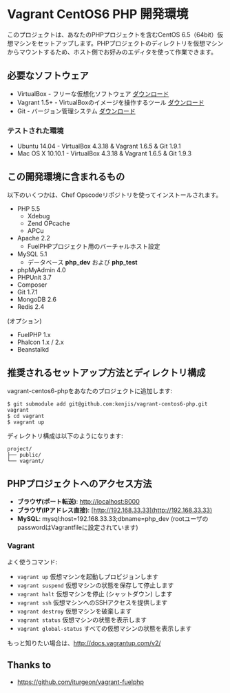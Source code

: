 # Vagrant CentOS6 PHP 開発環境

このプロジェクトは、あなたのPHPプロジェクトを含むCentOS 6.5（64bit）仮想マシンをセットアップします。PHPプロジェクトのディレクトリを仮想マシンからマウントするため、ホスト側でお好みのエディタを使って作業できます。

## 必要なソフトウェア

* VirtualBox - フリーな仮想化ソフトウェア [ダウンロード](https://www.virtualbox.org/wiki/Downloads)
* Vagrant 1.5+ - VirtualBoxのイメージを操作するツール [ダウンロード](http://downloads.vagrantup.com/)
* Git - バージョン管理システム [ダウンロード](http://git-scm.com/downloads)

### テストされた環境

* Ubuntu 14.04     - VirtualBox 4.3.18 & Vagrant 1.6.5 & Git 1.9.1
* Mac OS X 10.10.1 - VirtualBox 4.3.18 & Vagrant 1.6.5 & Git 1.9.3

## この開発環境に含まれるもの

以下のいくつかは、Chef Opscodeリポジトリを使ってインストールされます。

* PHP 5.5
  * Xdebug
  * Zend OPcache
  * APCu
* Apache 2.2
  * FuelPHPプロジェクト用のバーチャルホスト設定
* MySQL 5.1
  * データベース **php_dev** および **php_test**
* phpMyAdmin 4.0
* PHPUnit 3.7
* Composer
* Git 1.7.1
* MongoDB 2.6
* Redis 2.4

(オプション)

* FuelPHP 1.x
* Phalcon 1.x / 2.x
* Beanstalkd

## 推奨されるセットアップ方法とディレクトリ構成

vagrant-centos6-phpをあなたのプロジェクトに追加します:

	$ git submodule add git@github.com:kenjis/vagrant-centos6-php.git vagrant
	$ cd vagrant
	$ vagrant up

ディレクトリ構成は以下のようになります:

	project/
	├── public/
	└── vagrant/

## PHPプロジェクトへのアクセス方法

* **ブラウザ(ポート転送)**: [http://localhost:8000](http://localhost:8000)
* **ブラウザ(IPアドレス直接)**: [http://192.168.33.33](http://192.168.33.33)
* **MySQL**: mysql:host=192.168.33.33;dbname=php_dev (rootユーザのpasswordはVagrantfileに設定されています)

### Vagrant

よく使うコマンド:

* `vagrant up` 仮想マシンを起動しプロビジョンします
* `vagrant suspend` 仮想マシンの状態を保存して停止します
* `vagrant halt` 仮想マシンを停止 (シャットダウン) します
* `vagrant ssh` 仮想マシンへのSSHアクセスを提供します
* `vagrant destroy` 仮想マシンを破棄します
* `vagrant status` 仮想マシンの状態を表示します
* `vagrant global-status` すべての仮想マシンの状態を表示します

もっと知りたい場合は、http://docs.vagrantup.com/v2/

## Thanks to

* https://github.com/iturgeon/vagrant-fuelphp
